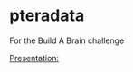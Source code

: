 # pteradata
For the Build A Brain challenge

[Presentation:](https://docs.google.com/presentation/d/1Bh6MUkR4KX8IcGS9ZlWIVZegHvzPoAW_81hk9YhrVJo/edit?usp=sharing)
